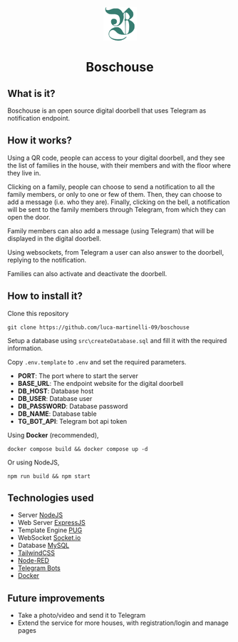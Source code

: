 <div align="center">
<img src="public/images/icons/icon.png" alt="Boscouse" width="75"/>

# Boschouse

</div>

## What is it?

Boschouse is an open source digital doorbell that uses Telegram as notification endpoint.

## How it works?

Using a QR code, people can access to your digital doorbell, and they see the list of families in the house, with their members and with the floor where they live in.

Clicking on a family, people can choose to send a notification to all the family members, or only to one or few of them. Then, they can choose to add a message (i.e. who they are). Finally, clicking on the bell, a notification will be sent to the family members through Telegram, from which they can open the door.

Family members can also add a message (using Telegram) that will be displayed in the digital doorbell.

Using websockets, from Telegram a user can also answer to the doorbell, replying to the notification.

Families can also activate and deactivate the doorbell.

## How to install it?

Clone this repository

```
git clone https://github.com/luca-martinelli-09/boschouse
```

Setup a database using `src\createDatabase.sql` and fill it with the required information.

Copy `.env.template` to `.env` and set the required parameters.

- **PORT**: The port where to start the server
- **BASE_URL**: The endpoint website for the digital doorbell
- **DB_HOST**: Database host
- **DB_USER**: Database user
- **DB_PASSWORD**: Database password
- **DB_NAME**: Database table
- **TG_BOT_API**: Telegram bot api token

Using **Docker** (recommended),

```
docker compose build && docker compose up -d
```

Or using NodeJS,

```
npm run build && npm start
```

## Technologies used

- Server [NodeJS](https://nodejs.org/)
- Web Server [ExpressJS](https://expressjs.com/)
- Template Engine [PUG](https://pugjs.org/)
- WebSocket [Socket.io](https://socket.io/)
- Database [MySQL](https://www.mysql.com/it/)
- [TailwindCSS](https://tailwindcss.com/)
- [Node-RED](https://nodered.org/)
- [Telegram Bots](https://core.telegram.org/bots/api)
- [Docker](https://www.docker.com/)

## Future improvements

- Take a photo/video and send it to Telegram
- Extend the service for more houses, with registration/login and manage pages